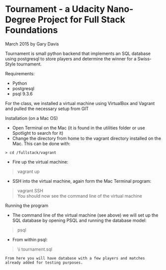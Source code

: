 # Tournament - a Udacity Nano-Degree Project for Full Stack Foundations
March 2015 by Gary Davis

Tournament is small python backend that implements an SQL database using postgresql to store players and determine the winner for a Swiss-Style tournament.

Requirements:
* Python
* postgresql
* psql 9.3.6

For the class, we installed a virtual machine using VirtualBox and Vagrant and pulled the necessary setup from GIT

Installation (on a Mac OS)
* Open Terminal on the Mac (it is found in the utilities folder or use Spotlight to search for it)
* Change the directory from home to the vagrant directory installed on the Mac.  This can be done with:
```
> cd /fullstack/vagrant  
```
* Fire up the virtual machine:  
> vagrant up  
* SSH into the virtual machine, again form the Mac Terminal program:  
> vagrant SSH  
  You should now see the command line of the virtual machine


Running the program

* The command line of the virtual machine (see above) we will set up the SQL database by opening PSQL and running the database model:  
> psql  
* From within psql:  
> \i tournament.sql

	From here you will have database with a few players and matches already added for testing purposes.  
